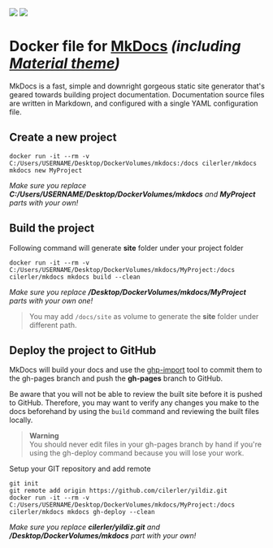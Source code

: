 [![](https://images.microbadger.com/badges/image/cilerler/mkdocs.svg)](http://microbadger.com/images/cilerler/mkdocs "Get your own image badge on microbadger.com") [![](https://images.microbadger.com/badges/version/cilerler/mkdocs.svg)](http://microbadger.com/images/cilerler/mkdocs "Get your own version badge on microbadger.com")


# Docker file for [MkDocs](http://www.mkdocs.org/) _(including [Material theme](http://squidfunk.github.io/mkdocs-material/))_


MkDocs is a fast, simple and downright gorgeous static site generator that's geared towards building project documentation. Documentation source files are written in Markdown, and configured with a single YAML configuration file.

## Create a new project

```
docker run -it --rm -v C:/Users/USERNAME/Desktop/DockerVolumes/mkdocs:/docs cilerler/mkdocs mkdocs new MyProject
```

_Make sure you replace **C:/Users/USERNAME/Desktop/DockerVolumes/mkdocs** and **MyProject** parts with your own!_


## Build the project

Following command will generate **site** folder under your project folder

```
docker run -it --rm -v C:/Users/USERNAME/Desktop/DockerVolumes/mkdocs/MyProject:/docs cilerler/mkdocs mkdocs build --clean
```

_Make sure you replace **/Desktop/DockerVolumes/mkdocs/MyProject** parts with your own one!_

> You may add `/docs/site` as volume to generate the **site** folder under different path.


## Deploy the project to GitHub

MkDocs will build your docs and use the [ghp-import](https://github.com/davisp/ghp-import) tool to commit them to the gh-pages branch and push the **gh-pages** branch to GitHub.

Be aware that you will not be able to review the built site before it is pushed to GitHub. Therefore, you may want to verify any changes you make to the docs beforehand by using the `build` command and reviewing the built files locally.

> **Warning**  
> You should never edit files in your gh-pages branch by hand if you're using the gh-deploy command because you will lose your work.

Setup your GIT repository and add remote

```
git init
git remote add origin https://github.com/cilerler/yildiz.git
docker run -it --rm -v C:/Users/USERNAME/Desktop/DockerVolumes/mkdocs/MyProject:/docs cilerler/mkdocs mkdocs gh-deploy --clean
```

_Make sure you replace **cilerler/yildiz.git** and **/Desktop/DockerVolumes/mkdocs** part with your own!_
